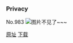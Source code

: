 ### Privacy
No.983
![图片不见了~~~](https://imgs.xkcd.com/comics/privacy.png)

[原址](https://xkcd.com//983) [下载](https://imgs.xkcd.com/comics/privacy.png)

